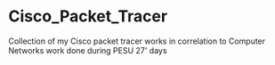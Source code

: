 # Cisco_Packet_Tracer
Collection of my Cisco packet tracer works in correlation to Computer Networks work done during PESU 27' days 
